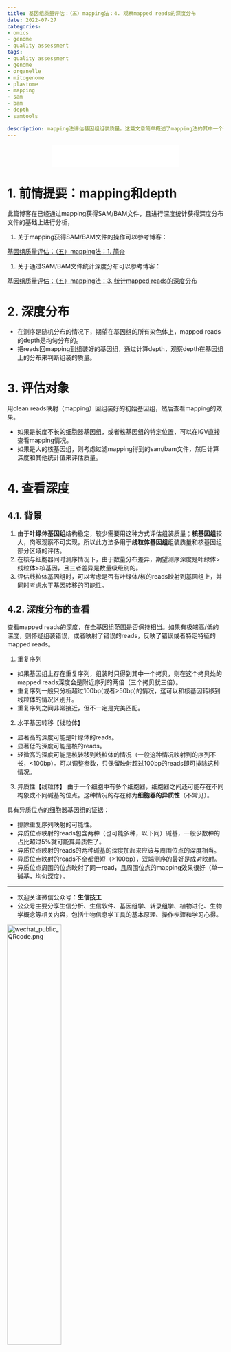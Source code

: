 ```yaml
---
title: 基因组质量评估：（五）mapping法：4. 观察mapped reads的深度分布
date: 2022-07-27
categories:
- omics
- genome
- quality assessment
tags:
- quality assessment
- genome
- organelle
- mitogenome
- plastome
- mapping
- sam
- bam
- depth
- samtools

description: mapping法评估基因组组装质量。这篇文章简单概述了mapping法的其中一个评估指标：depth，主要介绍了如何通过观察mapped reads的深度分布来判断可能的组装错误和组装特征区域，尤其是线粒体的组装质量评估。
---
```


<div align="middle"><iframe frameborder="no" border="0" marginwidth="0" marginheight="0" width=298 height=52 src="//music.163.com/outchain/player?type=2&id=26515663&auto=1&height=32"></iframe></div>

# 1. 前情提要：mapping和depth
此篇博客在已经通过mapping获得SAM/BAM文件，且进行深度统计获得深度分布文件的基础上进行分析，

1. 关于mapping获得SAM/BAM文件的操作可以参考博客：

[基因组质量评估：（五）mapping法：1. 简介](https://yanzhongsino.github.io/2022/07/23/omics_genome_quality.assessment_mapping_intro/)

1. 关于通过SAM/BAM文件统计深度分布可以参考博客：

[基因组质量评估：（五）mapping法：3. 统计mapped reads的深度分布](https://yanzhongsino.github.io/2022/07/27/omics_genome_quality.assessment_mapping_depth_samtools/)

# 2. 深度分布
- 在测序是随机分布的情况下，期望在基因组的所有染色体上，mapped reads的depth是均匀分布的。
- 把reads回mapping到组装好的基因组，通过计算depth，观察depth在基因组上的分布来判断组装的质量。

# 3. 评估对象
用clean reads映射（mapping）回组装好的初始基因组，然后查看mapping的效果。

- 如果是长度不长的细胞器基因组，或者核基因组的特定位置，可以在IGV直接查看mapping情况。
- 如果是大的核基因组，则考虑过滤mapping得到的sam/bam文件，然后计算深度和其他统计值来评估质量。

# 4. 查看深度
## 4.1. 背景
1. 由于**叶绿体基因组**结构稳定，较少需要用这种方式评估组装质量；**核基因组**较大，肉眼观察不可实现，所以此方法多用于**线粒体基因组**组装质量和核基因组部分区域的评估。
2. 在核与细胞器同时测序情况下，由于数量分布差异，期望测序深度是叶绿体>线粒体>核基因，且三者差异是数量级级别的。
3. 评估线粒体基因组时，可以考虑是否有叶绿体/核的reads映射到基因组上，并同时考虑水平基因转移的可能性。

## 4.2. 深度分布的查看
查看mapped reads的深度，在全基因组范围是否保持相当。如果有极端高/低的深度，则怀疑组装错误，或者映射了错误的reads，反映了错误或者特定特征的mapped reads。

1. 重复序列
- 如果基因组上存在重复序列，组装时只得到其中一个拷贝，则在这个拷贝处的mapped reads深度会是附近序列的两倍（三个拷贝就三倍）。
- 重复序列一般只分析超过100bp(或者>50bp)的情况，这可以和核基因转移到线粒体的情况区别开。
- 重复序列之间非常接近，但不一定是完美匹配。

2. 水平基因转移【线粒体】
- 显著高的深度可能是叶绿体的reads。
- 显著低的深度可能是核的reads。
- 轻微高的深度可能是核转移到线粒体的情况（一般这种情况映射到的序列不长，<100bp）。可以调整参数，只保留映射超过100bp的reads即可排除这种情况。

3. 异质性【线粒体】
由于一个细胞中有多个细胞器，细胞器之间还可能存在不同构象或不同碱基的位点。这种情况的存在称为**细胞器的异质性**（不常见）。

具有异质位点的细胞器基因组的证据：
- 排除重复序列映射的可能性。
- 异质位点映射的reads包含两种（也可能多种，以下同）碱基，一般少数种的占比超过5%就可能算异质性了。
- 异质位点映射的reads的两种碱基的深度加起来应该与周围位点的深度相当。
- 异质位点映射的reads不全都很短（>100bp），双端测序的最好是成对映射。
- 异质位点周围的位点映射了同一read，且周围位点的mapping效果很好（单一碱基，均匀深度）。


-------

- 欢迎关注微信公众号：**生信技工**
- 公众号主要分享生信分析、生信软件、基因组学、转录组学、植物进化、生物学概念等相关内容，包括生物信息学工具的基本原理、操作步骤和学习心得。

<img src="https://github.com/yanzhongsino/yanzhongsino.github.io/blob/hexo/source/wechat/Wechat_public_qrcode.jpg?raw=true" width=50% title="wechat_public_QRcode.png" align=center/>